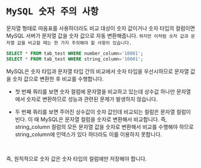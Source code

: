 # `MySQL 숫자 주의 사항`

문자열 형태로 따옴표를 사용하더라도 비교 대상이 숫자 값이거나 숫자 타입의 컬럼이면 MySQL 서버가 문자열 값을 숫자 값으로 자동 변환해줍니다. 
`하지만 이처럼 숫자 값과 문자열 값을 비교할 때는 한 가지 주의해야 할 사항이 있습니다.` 

```sql
SELECT * FROM tab_test WHERE number_column='10001';
SELECT * FROM tab_test WHERE string_column='10001';
```

MySQL은 숫자 타입과 문자열 타입 간의 비교에서 숫자 타입을 우선시하므로 문자열 값을 숫자 값으로 변환한 후 비교를 수행합니다. 

- 첫 번째 쿼리를 보면 숫자 컬럼에 문자열을 비교하고 있는데 상수값 하나만 문자열에서 숫자로 변환하므로 성능과 관련된 문제가 발생하지 않습니다. 

- 두 번째 쿼리를 보면 주어진 상수값이 숫자 값인데 비교되는 컬럼은 문자열 컬럼이빈다. 이 때 MySQL은 문자열 컬럼을 숫자로 변환해서 비교합니다. 즉, string_column 컬럼의 모든 문자열 값을 숫자로 변환해서 비교를 수행해야 하므로 string_column에 인덱스가 있다 하더라도 이를 이용하지 못합니다. 

<br>

즉, 원칙적으로 숫자 값은 숫자 타입의 컬럼에만 저장해야 합니다.